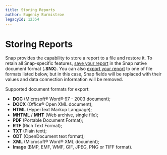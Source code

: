 ```yaml
---
title: Storing Reports
author: Eugeniy Burmistrov
legacyId: 12354
---
```

# Storing Reports
Snap provides the capability to store a report to a file and restore it. To retain all Snap-specific features, [save your report](save-a-report.md) in the Snap native document format (**.SNX**). You can also [export your report](export-a-report.md) to one of file formats listed below, but in this case, Snap fields will be replaced with their values and data connection information will be removed.

Supported document formats for export:
* **DOC** (Microsoft&#174; Word&#174; 97 - 2003 document);
* **DOCX** (Office&#174; Open XML document);
* **HTML** (HyperText Markup Language);
* **MHTML** / **MHT** (Web archive, single file);
* **PDF** (Portable Document Format);
* **RTF** (Rich Text Format);
* **TXT** (Plain text);
* **ODT** (OpenDocument text format);
* **XML** (Microsoft&#174; Word&#174; XML document);
* **Image** (BMP, EMF, WMF, GIF, JPEG, PNG or TIFF format).